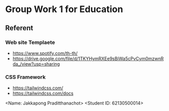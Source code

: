 # Group Work 1 for Education
## Referent

### Web site Templaete
- https://www.spotify.com/th-th/
- https://drive.google.com/file/d/1TKYHymRXEe9sBiWa5cPvCym0mzwnRda_/view?usp=sharing

### CSS Framework
- https://tailwindcss.com/
- https://tailwindcss.com/docs

<Name: Jakkapong Praditthanachot>
<Student ID: 62130500014>